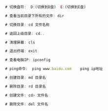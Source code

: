 ﻿```javascript
# 切换盘符:  D:(切换到D盘)  E:(切换到E盘)

# 查看当前目录下所有的文件: dir

# 切换目录: cd 文件名称 

# 返回上级目录: cd..

# 清理屏幕: cls

# 退出终端: exit

# 查看电脑IP: ipconfig

# ping命令:  ping www.baidu.com    ping ip地址

# 创建目录: md 目录名

# 删除目录: rd 目录名

# 创建文件: cd> 文件名

# 删除文件: del 文件名

```

